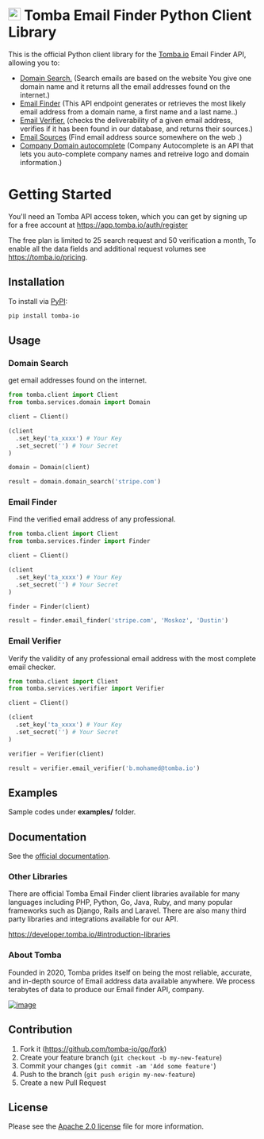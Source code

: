 # [<img src="https://app.tomba.io/tomba/f250de39816043cfc8f5578fa078a79e.svg" alt="Tomba" width="25"/>](https://tomba.io/) Tomba Email Finder Python Client Library

This is the official Python client library for the [Tomba.io](https://tomba.io.io) Email Finder API,
allowing you to:

- [Domain Search.](https://developer.tomba.io/#domain-search) (Search emails are based on the website You give one domain name and it returns all the email addresses found on the internet.)
- [Email Finder](https://developer.tomba.io/#email-finder) (This API endpoint generates or retrieves the most likely email address from a domain name, a first name and a last name..)
- [Email Verifier.](https://developer.tomba.io/#email-verifier) (checks the deliverability of a given email address, verifies if it has been found in our database, and returns their sources.)
- [Email Sources](https://developer.tomba.io/#email-sources) (Find email address source somewhere on the web .)
- [Company Domain autocomplete](https://developer.tomba.io/#autocomplete) (Company Autocomplete is an API that lets you auto-complete company names and retreive logo and domain information.)

# Getting Started

You'll need an Tomba API access token, which you can get by signing up for a free account at https://app.tomba.io/auth/register

The free plan is limited to 25 search request and 50 verification a month,  To enable all the data fields and additional request volumes see https://tomba.io/pricing.

## Installation

To install via [PyPI](https://pypi.org/):

```bash
pip install tomba-io
```

## Usage

### Domain Search

get email addresses found on the internet.

```python
from tomba.client import Client
from tomba.services.domain import Domain

client = Client()

(client
  .set_key('ta_xxxx') # Your Key
  .set_secret('') # Your Secret
)

domain = Domain(client)

result = domain.domain_search('stripe.com')

```

### Email Finder

Find the verified email address of any professional.

```python
from tomba.client import Client
from tomba.services.finder import Finder

client = Client()

(client
  .set_key('ta_xxxx') # Your Key
  .set_secret('') # Your Secret
)

finder = Finder(client)

result = finder.email_finder('stripe.com', 'Moskoz', 'Dustin')

```

### Email Verifier

Verify the validity of any professional email address with the most complete email checker.

```python
from tomba.client import Client
from tomba.services.verifier import Verifier

client = Client()

(client
  .set_key('ta_xxxx') # Your Key
  .set_secret('') # Your Secret
)

verifier = Verifier(client)

result = verifier.email_verifier('b.mohamed@tomba.io')

```

## Examples

Sample codes under **examples/** folder.

## Documentation

See the [official documentation](https://ipfinder.io/docs).

### Other Libraries

There are official Tomba Email Finder client libraries available for many languages including PHP, Python, Go, Java, Ruby, and many popular frameworks such as Django, Rails and Laravel. There are also many third party libraries and integrations available for our API.

https://developer.tomba.io/#introduction-libraries

### About Tomba

Founded in 2020, Tomba prides itself on being the most reliable, accurate, and in-depth source of Email address data available anywhere. We process terabytes of data to produce our Email finder API, company.


[![image](https://avatars.githubusercontent.com/u/67979591?s=200&v=4)](https://tomba.io/)

## Contribution

1. Fork it (<https://github.com/tomba-io/go/fork>)
2. Create your feature branch (`git checkout -b my-new-feature`)
3. Commit your changes (`git commit -am 'Add some feature'`)
4. Push to the branch (`git push origin my-new-feature`)
5. Create a new Pull Request

## License

Please see the [Apache 2.0 license](http://www.apache.org/licenses/LICENSE-2.0.html) file for more information.
